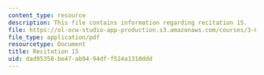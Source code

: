 ```yaml
---
content_type: resource
description: This file contains information regarding recitation 15.
file: https://ol-ocw-studio-app-production.s3.amazonaws.com/courses/3-024-electronic-optical-and-magnetic-properties-of-materials-spring-2013/dad95358be47ab9494dff524a1310ddd_MIT3_024S13_2012rec15.pdf
file_type: application/pdf
resourcetype: Document
title: Recitation 15
uid: dad95358-be47-ab94-94df-f524a1310ddd
---
```

